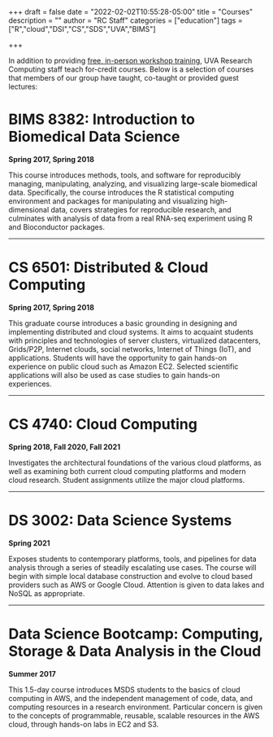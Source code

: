 +++
draft = false
date = "2022-02-02T10:55:28-05:00"
title = "Courses"
description = ""
author = "RC Staff"
categories = ["education"]
tags = ["R","cloud","DSI","CS","SDS","UVA","BIMS"]

+++

<p class=lead>In addition to providing <a href="/education/workshops/"> free, in-person workshop training</a>, 
UVA Research Computing staff teach for-credit courses. Below is a selection of courses that members of our group have taught, 
co-taught or provided guest lectures:</p>

# BIMS 8382: Introduction to Biomedical Data Science

**Spring 2017, Spring 2018**

This course introduces methods, tools, and software for reproducibly managing, manipulating, analyzing, and visualizing large-scale biomedical data. Specifically, the course introduces the R statistical computing environment and packages for manipulating and visualizing high-dimensional data, covers strategies for reproducible research, and culminates with analysis of data from a real RNA-seq experiment using R and Bioconductor packages.

-----

# CS 6501: Distributed & Cloud Computing

**Spring 2017, Spring 2018**

This graduate course introduces a basic grounding in designing and implementing distributed and cloud systems. It aims to acquaint students with principles and technologies of server clusters, virtualized datacenters, Grids/P2P, Internet clouds, social networks, Internet of Things (IoT), and applications. Students will have the opportunity to gain hands-on experience on public cloud such as Amazon EC2. Selected scientific applications will also be used as case studies to gain hands-on experiences.

-----

# CS 4740: Cloud Computing

**Spring 2018, Fall 2020, Fall 2021**

Investigates the architectural foundations of the various cloud platforms, as well as examining both current cloud computing platforms and modern cloud research. Student assignments utilize the major cloud platforms.

-----

# DS 3002: Data Science Systems

**Spring 2021**

Exposes students to contemporary platforms, tools, and pipelines for data analysis through a series of steadily escalating use cases. 
The course will begin with simple local database construction and evolve to cloud based providers such as AWS or Google Cloud. 
Attention is given to data lakes and NoSQL as appropriate.

-----

# Data Science Bootcamp: Computing, Storage & Data Analysis in the Cloud

**Summer 2017**

This 1.5-day course introduces MSDS students to the basics of cloud computing in AWS, and the independent management of code, data, and computing resources in a research environment. Particular concern is given to the concepts of programmable, reusable, scalable resources in the AWS cloud, through hands-on labs in EC2 and S3.

